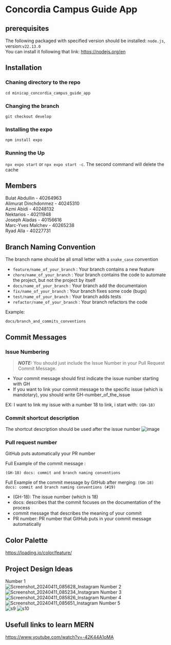 # Concordia Campus Guide App
## prerequisites
The following packaged with specified version should be installed: `node.js`, version:`v22.13.0`
<br>
You can install it following that link: https://nodejs.org/en

## Installation

### Chaning directory to the repo
`cd minicap_concordia_campus_guide_app`
### Changing the branch
`git checkout develop`

### Installing the expo
`npm install expo`
### Running the Up
`npx expo start` or `npx expo start -c`. The second command will delete the cache
## Members
Bulat Abdullin - 40264963 <br>
Alimurat Dinchdonmez - 40245310 <br>
Azmi Abidi - 40248132 <br>
Nektarios - 40211948 <br>
Joseph Aladas - 40156616 <br>
Marc-Yves Malchev - 40265238 <br>
Ryad Alla - 40227731<br>

## Branch Naming Convention
The branch name should be all small letter with a `snake_case` convention
- `feature/name_of_your_branch` : Your branch contains a new feature
- `chore/name_of_your_branch` : Your branch contains the code to automate the project, but not the project by itself
- `docs/name_of_your_branch` : Your branch add the documentaion
- `fix/name_of_your_branch` : Your branch fixes some code (bugs)
- `test/name_of_your_branch` : Your branch adds tests
- `refactor/name_of_your_branch` : Your branch refactors the code

Example: 
```
docs/branch_and_commits_conventions
```
## Commit Messages
### Issue Numbering
> **_NOTE:_**  You should just include the Issue Number in your Pull Request Commit Message.
- Your commit message should first indicate the issue number starting with GH
- If you want to link your commit message to the specific issue (which is mandotary), you should write GH-number_of_the_issue

EX: I want to link my issue with a number 18 to link, i start with: `(GH-18)`
### Commit shortcut description
The shortcut description should be used after the issue number
![image](https://github.com/user-attachments/assets/ab366f4f-ca44-4287-983f-6e0c59fe7aa6)

### Pull request number
GitHub puts automatically your PR number

Full Example of the commit message : 
```
(GH-18) docs: commit and branch naming conventions
```
Full Example of the commit message by GitHub after merging: `(GH-18) docs: commit and branch naming conventions (#19)` 
- (GH-18): The issue number (which is 18)
- docs: describes that the commit focuses on the documentation of the process
- commit message that describes the meaning of your commit
- PR number: PR number that GitHub puts in your commit message automatically

## Color Palette
https://loading.io/color/feature/

## Project Design Ideas
Number 1 <br>
![Screenshot_20240411_085628_Instagram](https://github.com/AlimuratDinch/minicap_ideas_organization/assets/132238708/76982b0d-108d-4163-885b-6db2e6973d88)
Number 2 <br>
![Screenshot_20240411_085234_Instagram](https://github.com/AlimuratDinch/minicap_ideas_organization/assets/132238708/13111773-d6f4-4627-994d-8db604697dab)
Number 3 <br>
![Screenshot_20240411_085826_Instagram](https://github.com/AlimuratDinch/minicap_ideas_organization/assets/132238708/451fca67-8b92-4359-87c1-54f0d7cfd130)
Number 4 <br>
![Screenshot_20240411_085651_Instagram](https://github.com/AlimuratDinch/minicap_ideas_organization/assets/132238708/41b38c8f-51d9-48b8-b1b9-9625cd86d45c)
Number 5 <br>
![s9](https://github.com/AlimuratDinch/minicap_ideas_organization/assets/132238708/c56b3d3a-0fc2-445a-92cd-169f8eb84b29)
![s10](https://github.com/AlimuratDinch/minicap_ideas_organization/assets/132238708/31f55183-73f6-45b9-81c0-8199b692b0b5)



## Usefull links to learn MERN
https://www.youtube.com/watch?v=-42K44A1oMA
